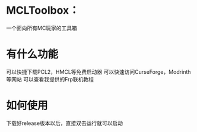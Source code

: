 # MCLToolbox：
一个面向所有MC玩家的工具箱
# 有什么功能
可以快捷下载PCL2，HMCL等免费启动器
可以快速访问CurseForge，Modrinth等网站
可以查看我提供的Frp联机教程
# 如何使用
下载好release版本以后，直接双击运行就可以启动
